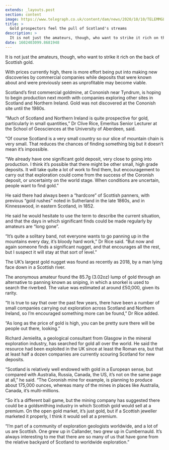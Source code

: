 ```yaml
--- 
extends: _layouts.post 
section: content 
image: https://www.telegraph.co.uk/content/dam/news/2020/10/10/TELEMMGLPICT000241536667_trans_NvBQzQNjv4BqvArwzDwe1Nnj1xNbcKpo8vdc69uXUJi5n70S_R57bqo.jpeg?impolicy=logo-overlay 
title: > 
  Gold prospectors feel the pull of Scotland's streams 
description: > 
  It is not just the amateurs, though, who want to strike it rich on the back of Scottish gold.Scotland’s first commercial goldmine, at Cononish near Tyndrum, is hoping to begin production next month with companies exploring other sites in Scotland and Northern Ireland.“We already have one significant gold deposit, very close to going into production.“So it’s a different ball game, but the mining company has suggested there could be a goldsmithing industry in which Scottish gold would sell at a premium.On the open gold market, it’s just gold, but if a Scottish jeweller marketed it properly, I think it would sell at a premium. 
date: 1602403099.8681948 
--- 
```

It is not just the amateurs, though, who want to strike it rich on the back of Scottish gold.

With prices currently high, there is more effort being put into making new discoveries by commercial companies while deposits that were known about and were previously seen as unprofitable may become viable.

Scotland’s first commercial goldmine, at Cononish near Tyndrum, is hoping to begin production next month with companies exploring other sites in Scotland and Northern Ireland. Gold was not discovered at the Cononish site until the 1980s.

“Much of Scotland and Northern Ireland is quite prospective for gold, particularly in small quantities,” Dr Clive Rice, Emeritus Senior Lecturer at the School of Geosciences at the University of Aberdeen, said.

“Of course Scotland is a very small country so our slice of mountain chain is very small. That reduces the chances of finding something big but it doesn’t mean it’s impossible.

“We already have one significant gold deposit, very close to going into production. I think it’s possible that there might be other small, high grade deposits. It will take quite a lot of work to find them, but encouragement to carry out that exploration could come from the success of the Coronish deposit, or uncertainty on the world stage. When conditions are uncertain, people want to find gold.”

He said there had always been a “hardcore” of Scottish panners, with previous “gold rushes” noted in Sutherland in the late 1860s, and in Kinnesswood, in eastern Scotland, in 1852.

He said he would hesitate to use the term to describe the current situation, and that the days in which significant finds could be made regularly by amateurs are “long gone”.

“It’s quite a solitary band, not everyone wants to go panning up in the mountains every day, it’s bloody hard work,” Dr Rice said. “But now and again someone finds a significant nugget, and that encourages all the rest, but I suspect it will stay at that sort of level.”

The UK’s largest gold nugget was found as recently as 2018, by a man lying face down in a Scottish river.

The anonymous amateur found the 85.7g (3.02oz) lump of gold through an alternative to panning known as sniping, in which a snorkel is used to search the riverbed. The value was estimated at around £50,000, given its rarity.

“It is true to say that over the past few years, there have been a number of small companies carrying out exploration across Scotland and Northern Ireland, so I’m encouraged something more can be found,” Dr Rice added.

“As long as the price of gold is high, you can be pretty sure there will be people out there, looking.”

Richard Jemielita, a geological consultant from Glasgow in the mineral exploration industry, has searched for gold all over the world. He said the resource had been exploited in the UK since at least the Roman era, but that at least half a dozen companies are currently scouring Scotland for new deposits.

“Scotland is relatively well endowed with gold in a European sense, but compared with Australia, Russia, Canada, the US, it’s not on the same page at all,” he said. “The Coronish mine for example, is planning to produce about 175,000 ounces, whereas many of the mines in places like Australia, Canada, it’s multi-millions.

“So it’s a different ball game, but the mining company has suggested there could be a goldsmithing industry in which Scottish gold would sell at a premium. On the open gold market, it’s just gold, but if a Scottish jeweller marketed it properly, I think it would sell at a premium.

“I’m part of a community of exploration geologists worldwide, and a lot of us are Scottish. One grew up in Callander, two grew up in Cumbernauld. It’s always interesting to me that there are so many of us that have gone from the relative backyard of Scotland to worldwide exploration.”